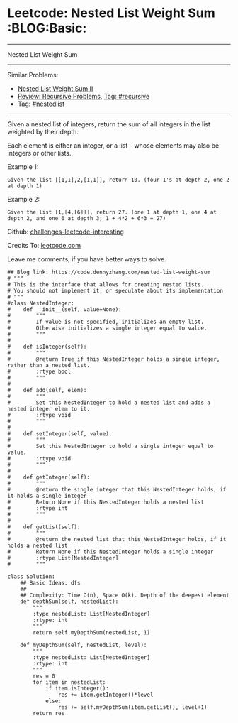 # Leetcode: Nested List Weight Sum     :BLOG:Basic:


---

Nested List Weight Sum  

---

Similar Problems:  
-   [Nested List Weight Sum II](https://code.dennyzhang.com/nested-list-weight-sum-ii)
-   [Review: Recursive Problems](https://code.dennyzhang.com/review-recursive), [Tag: #recursive](https://code.dennyzhang.com/tag/recursive)
-   Tag: [#nestedlist](https://code.dennyzhang.com/tag/nestedlist)

---

Given a nested list of integers, return the sum of all integers in the list weighted by their depth.  

Each element is either an integer, or a list &#x2013; whose elements may also be integers or other lists.  

Example 1:  

    Given the list [[1,1],2,[1,1]], return 10. (four 1's at depth 2, one 2 at depth 1)

Example 2:  

    Given the list [1,[4,[6]]], return 27. (one 1 at depth 1, one 4 at depth 2, and one 6 at depth 3; 1 + 4*2 + 6*3 = 27)

Github: [challenges-leetcode-interesting](https://github.com/DennyZhang/challenges-leetcode-interesting/tree/master/nested-list-weight-sum)  

Credits To: [leetcode.com](https://leetcode.com/problems/nested-list-weight-sum/description/)  

Leave me comments, if you have better ways to solve.  

    ## Blog link: https://code.dennyzhang.com/nested-list-weight-sum
    # """
    # This is the interface that allows for creating nested lists.
    # You should not implement it, or speculate about its implementation
    # """
    #class NestedInteger:
    #    def __init__(self, value=None):
    #        """
    #        If value is not specified, initializes an empty list.
    #        Otherwise initializes a single integer equal to value.
    #        """
    #
    #    def isInteger(self):
    #        """
    #        @return True if this NestedInteger holds a single integer, rather than a nested list.
    #        :rtype bool
    #        """
    #
    #    def add(self, elem):
    #        """
    #        Set this NestedInteger to hold a nested list and adds a nested integer elem to it.
    #        :rtype void
    #        """
    #
    #    def setInteger(self, value):
    #        """
    #        Set this NestedInteger to hold a single integer equal to value.
    #        :rtype void
    #        """
    #
    #    def getInteger(self):
    #        """
    #        @return the single integer that this NestedInteger holds, if it holds a single integer
    #        Return None if this NestedInteger holds a nested list
    #        :rtype int
    #        """
    #
    #    def getList(self):
    #        """
    #        @return the nested list that this NestedInteger holds, if it holds a nested list
    #        Return None if this NestedInteger holds a single integer
    #        :rtype List[NestedInteger]
    #        """
    
    class Solution:
        ## Basic Ideas: dfs
        ##
        ## Complexity: Time O(n), Space O(k). Depth of the deepest element
        def depthSum(self, nestedList):
            """
            :type nestedList: List[NestedInteger]
            :rtype: int
            """
            return self.myDepthSum(nestedList, 1)
    
        def myDepthSum(self, nestedList, level):
            """
            :type nestedList: List[NestedInteger]
            :rtype: int
            """
            res = 0
            for item in nestedList:
                if item.isInteger():
                    res += item.getInteger()*level
                else:
                    res += self.myDepthSum(item.getList(), level+1)
            return res